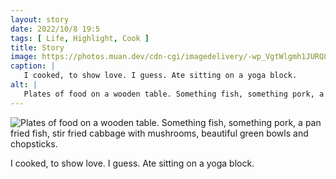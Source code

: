 ```yaml
---
layout: story
date: 2022/10/8 19:5
tags: [ Life, Highlight, Cook ]
title: Story
image: https://photos.muan.dev/cdn-cgi/imagedelivery/-wp_VgtWlgmh1JURQ8t1mg/509592d7-b13a-4224-9bbc-15d5be57b200/public
caption: |
   I cooked, to show love. I guess. Ate sitting on a yoga block.
alt: |
   Plates of food on a wooden table. Something fish, something pork, a pan fried fish, stir fried cabbage with mushrooms, beautiful green bowls and chopsticks.
---
```


![Plates of food on a wooden table. Something fish, something pork, a pan fried fish, stir fried cabbage with mushrooms, beautiful green bowls and chopsticks.](https://photos.muan.dev/cdn-cgi/imagedelivery/-wp_VgtWlgmh1JURQ8t1mg/509592d7-b13a-4224-9bbc-15d5be57b200/public)

I cooked, to show love. I guess. Ate sitting on a yoga block.
